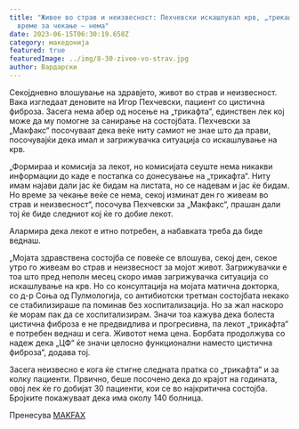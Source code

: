 ```yaml
---
title: "Живее во страв и неизвесност: Пехчевски искашлувал крв, „трикафта“ и
  време за чекање – нема"
date: 2023-06-15T06:30:19.658Z
category: македонија
featured: true
featuredImage: ../img/8-30-zivee-vo-strav.jpg
author: Вардарски
---
```

<!--StartFragment-->

Секојдневно влошување на здравјето, живот во страв и неизвесност. Вака изгледаат деновите на Игор Пехчевски, пациент со цистична фиброза. Засега нема абер од носење на „трикафта“, единствен лек кој може да му помогне за санирање на состојбата. Пехчевски за „Макфакс“ посочуваат дека веќе ниту самиот не знае што да прави, посочувајќи дека имал и загрижувачка ситуација со искашлување на крв.

<!--EndFragment-->

<!--StartFragment-->

„Формираа и комисија за лекот, но комисијата сеуште нема никакви информации до каде е постапка со донесување на „трикафта“. Ниту имам најави дали јас ќе бидам на листата, но се надевам и јас ќе бидам. Но време за чекање веќе се нема, секој изминат ден го живеам во страв и неизвесност“, посочува Пехчевски за „Макфакс“, прашан дали тој ќе биде следниот кој ќе го добие лекот.

Алармира дека лекот е итно потребен, а набавката треба да биде веднаш.

„Мојата здравствена состојба се повеќе се влошува, секој ден, секое утро го живеам во страв и неизвесност за мојот живот. Загрижувачки е тоа што пред неполн месец скоро имав загрижувачка ситуација со искашлување на крв. Но со консултација на мојата матична докторка, со д-р Соња од Пулмологија, со антибиотски третман состојбата некако се стабилизираше па поминав без хоспитализација. Но за жал наскоро ќе морам пак да се хоспитализирам. Значи тоа кажува дека болеста цистична фиброза е не предвидлива и прогресивна, па лекот „трикафта“ е потребен веднаш и сега. Животот нема цена. Борбата продолжува со надеж дека „ЦФ“ ќе значи целосно функционални наместо цистична фиброза“, додава тој.

Засега неизвесно е кога ќе стигне следната пратка со „трикафта“ и за колку пациенти. Првично, беше посочено дека до крајот на годината, овој лек ќе го добијат 30 пациенти, кои се во најкритична состојба. Бројките покажуваат дека има околу 140 болница.



<!--EndFragment-->



Пренесува [MAKFAX](https://makfax.com.mk/)